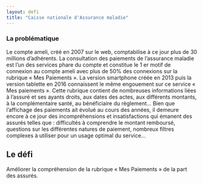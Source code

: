 ```yaml
---
layout: defi
title: "Caisse nationale d'Assurance maladie"
---
```



### La problématique

Le compte ameli, créé en 2007 sur le web, comptabilise à ce jour plus de 30 millions d’adhérents. La consultation des paiements de l’assurance maladie est l’un des services phare du compte et constitue le 1 er motif de connexion au compte ameli avec plus de 50% des connexions sur la rubrique « Mes Paiements ». La version smartphone créée en 2013 puis la version tablette en 2016 connaissent le même engouement sur ce service « Mes paiements ».
Cette rubrique contient de nombreuses informations liées à l’assuré et ses ayants droits, aux dates des actes, aux différents montants, à la complémentaire santé, au bénéficiaire du règlement… Bien que l’affichage des paiements ait évolué au cours des années, il demeure encore à ce jour des incompréhensions et insatisfactions qui émanent des assurés telles que : difficultés à comprendre le montant remboursé, questions sur les différentes natures de paiement, nombreux filtres complexes à utiliser pour un usage optimal du service...

## Le défi

Améliorer la compréhension de la rubrique « Mes Paiements » de la part des assurés.
